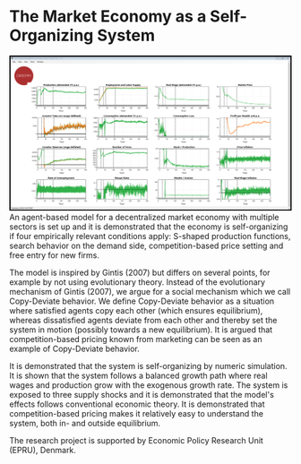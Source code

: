 # The Market Economy as a Self-Organizing System
![plot](20230702_001541sceenshot.png)
An agent-based model for a decentralized market economy with multiple sectors is set up and it is demonstrated that the economy is self-organizing if four empirically relevant conditions apply: S-shaped production functions, search behavior on the demand side, competition-based price setting and free entry for new firms. 

The model is inspired by Gintis (2007) but differs on several points, for example by not using evolutionary theory. Instead of the evolutionary mechanism of Gintis (2007), we argue for a social mechanism which we call Copy-Deviate behavior. We define Copy-Deviate behavior as a situation where satisfied agents copy each other (which ensures equilibrium), whereas dissatisfied agents deviate from each other and thereby set the system in motion (possibly towards a new equilibrium). It is argued that competition-based pricing known from marketing can be seen as an example of Copy-Deviate behavior.

It is demonstrated that the system is self-organizing by numeric simulation. It is shown that the system follows a balanced growth path where real wages and production grow with the exogenous growth rate. The system is exposed to three supply shocks and it is demonstrated that the model's effects follows conventional economic theory. It is demonstrated that competition-based pricing makes it relatively easy to understand the system, both in- and outside equilibrium. 

The research project is supported by Economic Policy Research Unit (EPRU), Denmark.